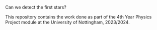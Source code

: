
Can we detect the first stars?

This repository contains the work done as part of the 4th Year Physics Project module at the University of Nottingham, 2023/2024.
